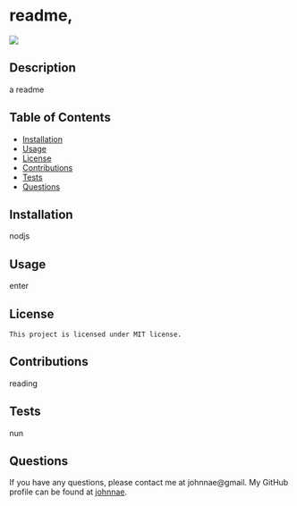 # readme,
  <img src="https://img.shields.io/badge/license-MIT-blue.svg">

  ## Description
  a readme

  ## Table of Contents
  * [Installation](#installation)
  * [Usage](#usage)
  * [License](#license)
  * [Contributions](#contributions)
  * [Tests](#tests)
  * [Questions](#questions)
  
  ## Installation

  nodjs

  ## Usage

  enter

  ## License
    
    This project is licensed under MIT license.

  ## Contributions 

  reading

  ## Tests

  nun

  ## Questions

  If you have any questions, please contact me at johnnae@gmail. 
  My GitHub profile can be found at [johnnae](https://github.com/johnnae).
 